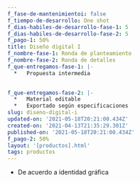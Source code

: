 ```yaml
---
f_fase-de-mantenimientoi: false
f_tiempo-de-desarrollo: One shot
f_dias-habiles-de-desarrollo-fase-1: 5
f_dias-habiles-de-desarrollo-fase-2: 5
f_pago-1: 50%
title: Diseño digital I
f_nombre-fase-1: Ronda de planteamiento
f_nombre-fase-2: Ronda de detalles
f_que-entregamos-fase-1: |-
  *   Propuesta intermedia

  ‍
f_que-entregamos-fase-2: |-
  *   Material editable
  *   Exportado según especificaciones
slug: diseno-digital-i
updated-on: '2021-05-18T20:21:00.434Z'
created-on: '2021-04-13T21:35:29.301Z'
published-on: '2021-05-18T20:21:00.434Z'
f_pago-2: 50%
layout: '[productos].html'
tags: productos
---
```


*   De acuerdo a identidad gráfica
